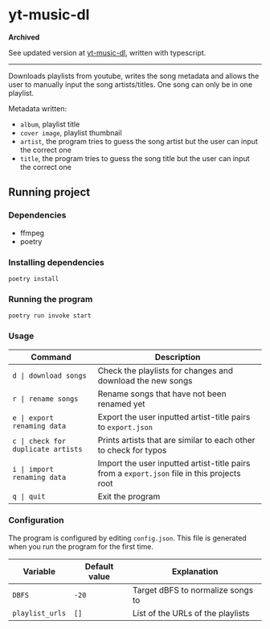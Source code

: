 # yt-music-dl

**Archived**

See updated version at [yt-music-dl](https://github.com/bntti/yt-music-dl), written with typescript.

---

Downloads playlists from youtube, writes the song metadata and allows the user to manually input the song artists/titles. One song can only be in one playlist.

Metadata written:

- `album`, playlist title
- `cover image`, playlist thumbnail
- `artist`, the program tries to guess the song artist but the user can input the correct one
- `title`, the program tries to guess the song title but the user can input the correct one

## Running project

### Dependencies

- ffmpeg
- poetry

### Installing dependencies

```
poetry install
```

### Running the program

```
poetry run invoke start
```

### Usage

| Command                            | Description                                                                                 |
| ---------------------------------- | ------------------------------------------------------------------------------------------- |
| `d \| download songs`              | Check the playlists for changes and download the new songs                                  |
| `r \| rename songs`                | Rename songs that have not been renamed yet                                                 |
| `e \| export renaming data`        | Export the user inputted artist-title pairs to `export.json`                                |
| `c \| check for duplicate artists` | Prints artists that are similar to each other to check for typos                            |
| `i \| import renaming data`        | Import the user inputted artist-title pairs from a `export.json` file in this projects root |
| `q \| quit`                        | Exit the program                                                                            |

### Configuration

The program is configured by editing `config.json`. This file is generated when you run the program for the first time.

| Variable        | Default value | Explanation                       |
| --------------- | ------------- | --------------------------------- |
| `DBFS`          | `-20`         | Target dBFS to normalize songs to |
| `playlist_urls` | `[]`          | List of the URLs of the playlists |
